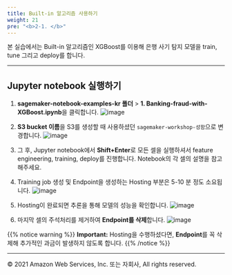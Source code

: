 ```yaml
---
title: Built-in 알고리즘 사용하기
weight: 21
pre: "<b>2-1. </b>"
---
```


본 실습에서는 Built-in 알고리즘인 XGBoost를 이용해 은행 사기 탐지 모델을 train, tune 그리고 deploy를 합니다.

---

## Jupyter notebook 실행하기

1. **sagemaker-notebook-examples-kr 폴더** > **1. Banking-fraud-with-XGBoost.ipynb**을 클릭합니다.
![image](/images/20_notebook/10_xgboost/xgb-notebook.png)

2. **S3 bucket 이름**을 S3를 생성할 때 사용하셨던 `sagemaker-workshop-성함`으로 변경합니다. 
![image](/images/20_notebook/10_xgboost/replace.png)

3. 그 후, Jupyter notebook에서 **Shift+Enter**로 모든 셀을 실행하셔서 feature engineering, training, deploy를 진행합니다. Notebook의 각 셀의 설명을 참고해주세요. 

4. Training job 생성 및 Endpoint을 생성하는 Hosting 부분은 5-10 분 정도 소요됩니다. 
![image](/images/20_notebook/10_xgboost/hosting.png)

5. Hosting이 완료되면 추론을 통해 모델의 성능을 확인합니다.
![image](/images/20_notebook/10_xgboost/result.png)

6. 마지막 셀의 주석처리를 제거하여 **Endpoint를 삭제**합니다.
![image](/images/20_notebook/10_xgboost/delete-endpoint.png)
 
{{% notice warning %}}
**Important:** Hosting을 수행하셨다면, **Endpoint**를 꼭 삭제해 추가적인 과금이 발생하지 않도록 합니다.
{{% /notice %}}

---

© 2021 Amazon Web Services, Inc. 또는 자회사, All rights reserved.

